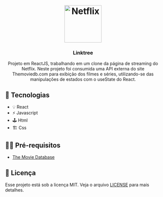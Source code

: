 
<h1 align="center">
<img alt="Netflix" src="https://upload.wikimedia.org/wikipedia/commons/thumb/0/08/Netflix_2015_logo.svg/2560px-Netflix_2015_logo.svg.png"
width="120px" />
</h1>

<h3 align="center">
  Linktree
</h3>

<p align="center">Projeto em ReactJS, trabalhando em um clone da página de streaming do Netflix.
Neste projeto foi consumida uma API externa do site Themoviedb.com para exibição dos filmes e séries, utilizando-se das manipulações de estados com o useState do React.</p>

## 🚀 Tecnologias

- 💡 React
- ⚡ Javascript
- 🕹 Html
- 🏗 Css 

## ✋🏻 Pré-requisitos

- [The Movie Database](https://www.themoviedb.org/?language=pt-BR)

## 📝 Licença

Esse projeto está sob a licença MIT. Veja o arquivo [LICENSE](LICENSE.md) para mais detalhes.
